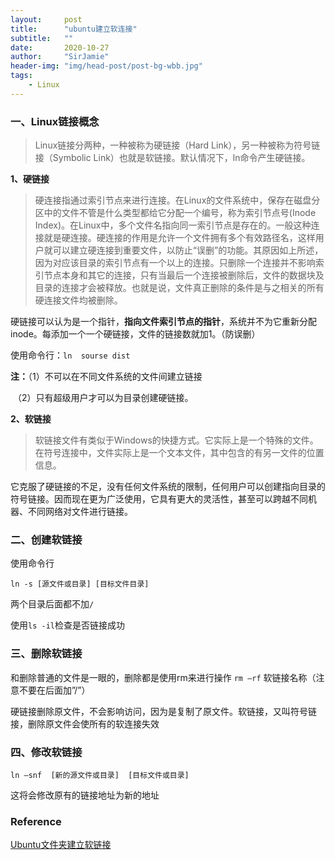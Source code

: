```yaml
---
layout:     post
title:      "ubuntu建立软连接"
subtitle:   ""
date:       2020-10-27
author:     "SirJamie"
header-img: "img/head-post/post-bg-wbb.jpg"
tags:
    - Linux
---
```


### 一、Linux链接概念

> Linux链接分两种，一种被称为硬链接（Hard Link），另一种被称为符号链接（Symbolic Link）也就是软链接。默认情况下，ln命令产生硬链接。

**1、硬链接**

> 硬连接指通过索引节点来进行连接。在Linux的文件系统中，保存在磁盘分区中的文件不管是什么类型都给它分配一个编号，称为索引节点号(Inode Index)。在Linux中，多个文件名指向同一索引节点是存在的。一般这种连接就是硬连接。硬连接的作用是允许一个文件拥有多个有效路径名，这样用户就可以建立硬连接到重要文件，以防止“误删”的功能。其原因如上所述，因为对应该目录的索引节点有一个以上的连接。只删除一个连接并不影响索引节点本身和其它的连接，只有当最后一个连接被删除后，文件的数据块及目录的连接才会被释放。也就是说，文件真正删除的条件是与之相关的所有硬连接文件均被删除。

硬链接可以认为是一个指针，**指向文件索引节点的指针**，系统并不为它重新分配inode。每添加一个一个硬链接，文件的链接数就加1。（防误删）

使用命令行：```ln  sourse dist```

**注：**（1）不可以在不同文件系统的文件间建立链接

​        （2）只有超级用户才可以为目录创建硬链接。

 



**2、软链接**

> 软链接文件有类似于Windows的快捷方式。它实际上是一个特殊的文件。在符号连接中，文件实际上是一个文本文件，其中包含的有另一文件的位置信息。

它克服了硬链接的不足，没有任何文件系统的限制，任何用户可以创建指向目录的符号链接。因而现在更为广泛使用，它具有更大的灵活性，甚至可以跨越不同机器、不同网络对文件进行链接。



### 二、创建软链接

使用命令行

```ln -s [源文件或目录] [目标文件目录]```

两个目录后面都不加```/```

使用```ls -il```检查是否链接成功




### 三、删除软链接

和删除普通的文件是一眼的，删除都是使用rm来进行操作
```rm –rf``` 软链接名称（注意不要在后面加”/”）



硬链接删除原文件，不会影响访问，因为是复制了原文件。软链接，又叫符号链接，删除原文件会使所有的软连接失效

### 四、修改软链接

```ln –snf  [新的源文件或目录]  [目标文件或目录]```

这将会修改原有的链接地址为新的地址

### Reference
[Ubuntu文件夹建立软链接](https://kukksaku.github.io/2019/02/02/Ubuntu文件夹建立软链接/)